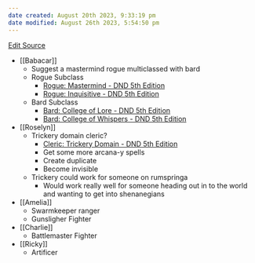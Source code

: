 ```yaml
---
date created: August 20th 2023, 9:33:19 pm
date modified: August 26th 2023, 5:54:50 pm
---
```

[Edit Source](https://github.com/bradhaas/TheCompendium-v2/blob/main/Party%20Summary.md)

- [[Babacar]]
	- Suggest a mastermind rogue multiclassed with bard
	- Rogue Subclass
		- [Rogue: Mastermind - DND 5th Edition](http://dnd5e.wikidot.com/rogue:mastermind)
		- [Rogue: Inquisitive - DND 5th Edition](http://dnd5e.wikidot.com/r)
	- Bard Subclass
		- [Bard: College of Lore - DND 5th Edition](http://dnd5e.wikidot.com/bard:lore)
		- [Bard: College of Whispers - DND 5th Edition](http://dnd5e.wikidot.com/bard:whispers)
- [[Roselyn]]
	- Trickery domain cleric?
		- [Cleric: Trickery Domain - DND 5th Edition](http://dnd5e.wikidot.com/cleric:trickery)
		- Get some more arcana-y spells
		- Create duplicate
		- Become invisible
	- Trickery could work for someone on rumspringa
		- Would work really well for someone heading out in to the world and wanting to get into shenanegians
- [[Amelia]]
	- Swarmkeeper ranger
	- Gunsligher Fighter
- [[Charlie]]
	- Battlemaster Fighter
- [[Ricky]]
	- Artificer
